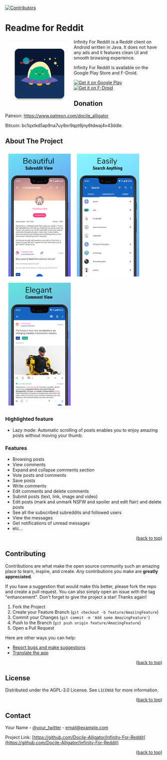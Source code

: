 [![Contributors](https://img.shields.io/github/contributors/Wladefant/Android-app-README-Template.svg?style=for-the-badge)](https://github.com/Wladefant/Android-app-README-Template/graphs/contributors)

# Readme for Reddit

[<img src="/images/logo.png" align="left"
width="200" hspace="10" vspace="10">](https://raw.githubusercontent.com/Wladefant/Infinity-For-Reddit/master/fastlane/metadata/android/en-US/images/icon.png)

Infinity For Reddit is a Reddit client on Android written in Java. It does not have any ads and it features clean UI and smooth browsing experience.

Infinity For Reddit is available on the Google Play Store and F-Droid.

<p align="left">
<a href="https://play.google.com/store/apps/details?id=ml.docilealligator.infinityforreddit">
    <img alt="Get it on Google Play"
        height="80"
        src="https://play.google.com/intl/en_us/badges/images/generic/en_badge_web_generic.png" />
</a>  
<a href="https://f-droid.org/packages/ml.docilealligator.infinityforreddit/">
    <img alt="Get it on F-Droid"
        height="80"
        src="https://f-droid.org/badge/get-it-on.png" />
        </a>
        </p>

## Donation
Patreon: https://www.patreon.com/docile_alligator

Bitcoin: bc1qxtkd5ap9na7uy8nr9qpt6jny6tdwaj4v43ddle

## About The Project

[<img src="images/screenshot1.png" align="left"
width="200"
    hspace="10" vspace="10">](images/screenshot1.png)
[<img src="images/screenshot2.png" align="center"
width="200"
    hspace="10" vspace="10">](images/screenshot2.png)
[<img src="images/screenshot3.png" align="center"
width="200"
    hspace="10" vspace="10">](images/screenshot3.png)

### Highlighted feature
- Lazy mode: Automatic scrolling of posts enables you to enjoy amazing posts without moving your thumb.

### Features
- Browsing posts
- View comments
- Expand and collapse comments section
- Vote posts and comments
- Save posts
- Write comments
- Edit comments and delete comments
- Submit posts (text, link, image and video)
- Edit posts (mark and unmark NSFW and spoiler and edit flair) and delete posts
- See all the subscribed subreddits and followed users
- View the messages
- Get notifications of unread messages
- etc...

<p align="right">(<a href="#top">back to top</a>)</p>

## Contributing

Contributions are what make the open source community such an amazing place to learn, inspire, and create. Any contributions you make are **greatly appreciated**.

If you have a suggestion that would make this better, please fork the repo and create a pull request. You can also simply open an issue with the tag "enhancement".
Don't forget to give the project a star! Thanks again!

1. Fork the Project
2. Create your Feature Branch (`git checkout -b feature/AmazingFeature`)
3. Commit your Changes (`git commit -m 'Add some AmazingFeature'`)
4. Push to the Branch (`git push origin feature/AmazingFeature`)
5. Open a Pull Request

Here are other ways you can help:

* [Report bugs and make suggestions](https://github.com/Docile-Alligator/Infinity-For-Reddit/issues)
 * [Translate the app](https://poeditor.com/join/project?hash=b2IRyfaJv6)

<p align="right">(<a href="#top">back to top</a>)</p>

## License

Distributed under the AGPL-3.0 License. See `LICENSE` for more information.

<p align="right">(<a href="#top">back to top</a>)</p>



## Contact

Your Name - [@your_twitter](https://twitter.com/your_username) - email@example.com

Project Link: [https://github.com/Docile-Alligator/Infinity-For-Reddit](https://github.com/Docile-Alligator/Infinity-For-Reddit)

<p align="right">(<a href="#top">back to top</a>)</p>